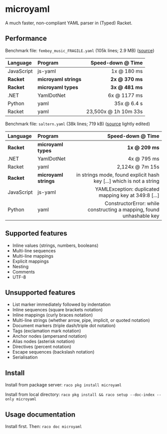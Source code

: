 # microyaml

A much faster, non-compliant YAML parser in (Typed) Racket.

## Performance

Benchmark file: `femboy_music_FRAGILE.yaml` (105k lines; 2.9 MB) ([source](https://quavergame.com/mapset/map/127801))

| Language   | Program               |    Speed-down @ Time |
|:-----------|:----------------------|---------------------:|
| JavaScript | js-yaml               |          1x @ 180 ms |
| **Racket** | **microyaml strings** |      **2x @ 370 ms** |
| **Racket** | **microyaml types**   |      **3x @ 481 ms** |
| .NET       | YamlDotNet            |         6x @ 1177 ms |
| Python     | yaml                  |          35x @ 6.4 s |
| Racket     | yaml                  | 23,500x @ 1h 10m 33s |

Benchmark file: `saltern.yaml` (38k lines; 719 kB) ([source](https://github.com/space-wizards/space-station-14/blob/8f1a74dcd1b8973a730ef6aeebe1f9f427886843/Resources/Maps/saltern.yml) lightly edited)

| Language   | Program               |                                                    Speed-down @ Time |
|:-----------|:----------------------|---------------------------------------------------------------------:|
| **Racket** | **microyaml types**   |                                                      **1x @ 209 ms** |
| .NET       | YamlDotNet            |                                                          4x @ 795 ms |
| Racket     | yaml                  |                                                      2,124x @ 7m 15s |
| **Racket** | **microyaml strings** | in strings mode, found explicit hash key [...] which is not a string |
| JavaScript | js-yaml               |                 YAMLException: duplicated mapping key at 349:8 [...] |
| Python     | yaml                  | ConstructorError: while constructing a mapping, found unhashable key |

## Supported features

* Inline values (strings, numbers, booleans)
* Multi-line sequences
* Multi-line mappings
* Explicit mappings
* Nesting
* Comments
* UTF-8

## Unsupported features

* List marker immediately followed by indentation
* Inline sequences (square brackets notation)
* Inline mappings (curly braces notation)
* Multi-line strings (whether arrow, pipe, implicit, or quoted notation)
* Document markers (triple dash/triple dot notation)
* Tags (exclamation mark notation)
* Anchor nodes (ampersand notation)
* Alias nodes (asterisk notation)
* Directives (percent notation)
* Escape sequences (backslash notation)
* Serialisation

## Install

Install from package server: `raco pkg install microyaml`

Install from local directory: `raco pkg install && raco setup --doc-index --only microyaml`

## Usage documentation

Install first. Then: `raco doc microyaml`
